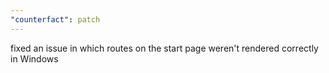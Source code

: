```yaml
---
"counterfact": patch
---
```


fixed an issue in which routes on the start page weren't rendered correctly in Windows
